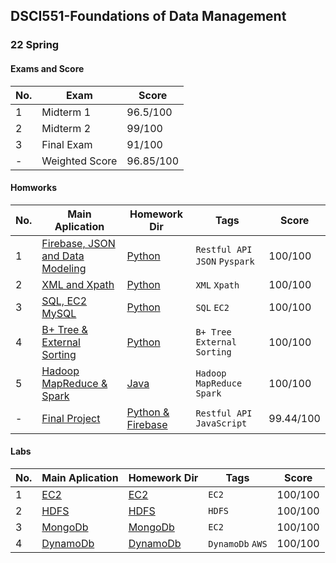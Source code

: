## DSCI551-Foundations of Data Management
### 22 Spring	

#### Exams and Score
|No.| Exam |Score|
|---|------------------|-----|
|1|Midterm 1|96.5/100|
|2|Midterm 2|99/100|
|3|Final Exam|91/100|
|-|Weighted Score|96.85/100|

#### Homworks
|No.| Main Aplication |Homework Dir|Tags|Score|
|---|------------------|-----------|----|-----|
|1|[Firebase, JSON and Data Modeling](https://github.com/Notrew/DSCI-551/blob/main/hw1/hw_desc/hw1-firebase.pdf)|[Python](https://github.com/Notrew/DSCI-551/tree/main/hw1) |`Restful API` `JSON` `Pyspark`|100/100|
|2|[XML and Xpath](https://github.com/Notrew/DSCI-551/blob/main/hw2/hw_desc/hw2.pdf)|[Python](https://github.com/Notrew/DSCI-551/tree/main/hw2) |`XML` `Xpath`|100/100|
|3|[SQL, EC2 MySQL](https://github.com/Notrew/DSCI-551/blob/main/hw3/hw3-with-comment.pdf)|[Python](https://github.com/Notrew/DSCI-551/tree/main/hw3) |`SQL` `EC2`|100/100|
|4|[B+ Tree & External Sorting](https://github.com/Notrew/DSCI-551/blob/main/hw4/hw4-index%2Bquery%20execution-with-comment.pdf)|[Python](https://github.com/Notrew/DSCI-551/tree/main/hw4) |`B+ Tree` `External Sorting`|100/100|
|5|[Hadoop MapReduce & Spark](https://github.com/Notrew/DSCI-551/blob/main/hw5/hw_desc/hw5-mapreduce-spark.pdf)|[Java](https://github.com/Notrew/DSCI-551/tree/main/hw5) |`Hadoop MapReduce` `Spark`|100/100|
|-|[Final Project](https://github.com/Notrew/DSCI-551/blob/main/hw5/hw_desc/hw5-mapreduce-spark.pdf)|[Python & Firebase](https://github.com/Notrew/DSCI-551/tree/main/hw5) |`Restful API` `JavaScript`|99.44/100|

#### Labs
|No.| Main Aplication |Homework Dir|Tags|Score|
|---|------------------|-----------|----|-----|
|1|[EC2](https://github.com/Notrew/DSCI-551/blob/main/lab1/lab1-ec2.pdf)|[EC2](https://github.com/Notrew/DSCI-551/tree/main/lab1) |`EC2`|100/100|
|2|[HDFS](https://github.com/Notrew/DSCI-551/blob/main/lab2/lab2-hdfs.pdf)|[HDFS](https://github.com/Notrew/DSCI-551/tree/main/lab2) |`HDFS`|100/100|
|3|[MongoDb](https://github.com/Notrew/DSCI-551/blob/main/lab3/hw_desc/lab3-mongodb.pdf)|[MongoDb](https://github.com/Notrew/DSCI-551/tree/main/lab3) |`EC2`|100/100|
|4|[DynamoDb](https://github.com/Notrew/DSCI-551/blob/main/lab4/lab4-dynamodb.docx)|[DynamoDb](https://github.com/Notrew/DSCI-551/tree/main/lab4) |`DynamoDb` `AWS`|100/100|

